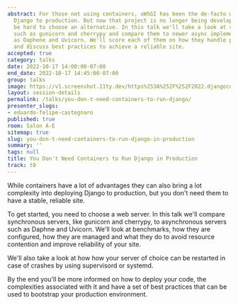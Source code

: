 ```yaml
---
abstract: For those not using containers, uWSGI has been the de-facto way of deploying
  Django to production. But now that project is no longer being developed and it can
  be hard to choose an alternative. In this talk we'll take a look at stablished solutions
  such as gunicorn and cherrypy and compare them to newer async implementations such
  as Daphene and Uvicorn. We'll score each of them on how they handle production workloads
  and discuss best practices to achieve a reliable site.
accepted: true
category: talks
date: 2022-10-17 14:00:00-07:00
end_date: 2022-10-17 14:45:00-07:00
group: talks
image: https://v1.screenshot.11ty.dev/https%253A%252F%252F2022.djangocon.us%252Fpresenters%252Feduardo-felipe-castegnaro%252F/opengraph/
layout: session-details
permalink: /talks/you-don-t-need-containers-to-run-django/
presenter_slugs:
- eduardo-felipe-castegnaro
published: true
room: Salon A-E
sitemap: true
slug: you-don-t-need-containers-to-run-django-in-production
summary: ''
tags: null
title: You Don't Need Containers to Run Django in Production
track: t0
---
```


While containers have a lot of advantages they can also bring a lot complexity into deploying Django to production, but you don't need them to have a stable, reliable site.

To get started, you need to choose a web server. In this talk we'll compare synchronous servers, like gunicorn and cherrypy, to asynchronous servers such as Daphne and Uvicorn. We'll look at benchmarks, how they are configured, how they are managed and what they do to avoid resource contention and improve reliability of your site.

We'll also take a look at how how your server of choice can be restarted in case of crashes by using supervisord or systemd.

By the end you'll be more informed on how to deploy your code, the complexities associated with it and have a set of best practices that can be used to bootstrap your production environment.
